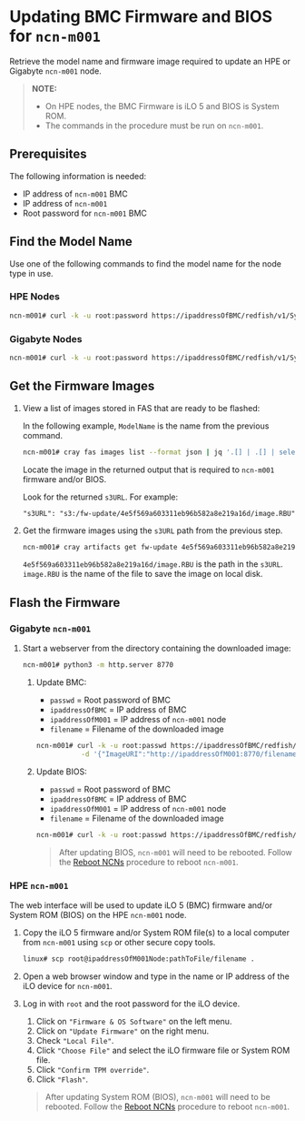 # Updating BMC Firmware and BIOS for `ncn-m001`

Retrieve the model name and firmware image required to update an HPE or Gigabyte `ncn-m001` node.

> **NOTE:** 
> * On HPE nodes, the BMC Firmware is iLO 5 and BIOS is System ROM.
> * The commands in the procedure must be run on `ncn-m001`.

## Prerequisites

The following information is needed:

* IP address of `ncn-m001` BMC
* IP address of `ncn-m001`
* Root password for `ncn-m001` BMC

## Find the Model Name

Use one of the following commands to find the model name for the node type in use.

### HPE Nodes

  ```bash
  ncn-m001# curl -k -u root:password https://ipaddressOfBMC/redfish/v1/Systems/1 | jq .Model
  ```

### Gigabyte Nodes

  ```bash
  ncn-m001# curl -k -u root:password https://ipaddressOfBMC/redfish/v1/Systems/Self | jq .Model
  ```

## Get the Firmware Images

1. View a list of images stored in FAS that are ready to be flashed:
    
    In the following example, `ModelName` is the name from the previous command.

    ```bash
    ncn-m001# cray fas images list --format json | jq '.[] | .[] | select(.models | index("ModelName"))'
    ```

    Locate the image in the returned output that is required to `ncn-m001` firmware and/or BIOS.

    Look for the returned `s3URL`. For example:

    `"s3URL": "s3:/fw-update/4e5f569a603311eb96b582a8e219a16d/image.RBU"`

1. Get the firmware images using the `s3URL` path from the previous step.

    ```bash
    ncn-m001# cray artifacts get fw-update 4e5f569a603311eb96b582a8e219a16d/image.RBU image.RBU
    ```

    `4e5f569a603311eb96b582a8e219a16d/image.RBU` is the path in the `s3URL`.
    `image.RBU` is the name of the file to save the image on local disk.

## Flash the Firmware

### Gigabyte `ncn-m001`

1. Start a webserver from the directory containing the downloaded image:

    ```bash
    ncn-m001# python3 -m http.server 8770
    ```

    1. Update BMC:

       * `passwd` = Root password of BMC
       * `ipaddressOfBMC` = IP address of BMC
       * `ipaddressOfM001` = IP address of `ncn-m001` node
       * `filename` = Filename of the downloaded image

       ```bash
       ncn-m001# curl -k -u root:passwd https://ipaddressOfBMC/redfish/v1/UpdateService/Actions/SimpleUpdate \
                  -d '{"ImageURI":"http://ipaddressOfM001:8770/filename", "TransferProtocol":"HTTP", "UpdateComponent":"BMC"}'
       ```

    2. Update BIOS:

       * `passwd` = Root password of BMC
       * `ipaddressOfBMC` = IP address of BMC
       * `ipaddressOfM001` = IP address of `ncn-m001` node
       * `filename` = Filename of the downloaded image

       ```bash
       ncn-m001# curl -k -u root:passwd https://ipaddressOfBMC/redfish/v1/UpdateService/Actions/SimpleUpdate -d '{"ImageURI":"http://ipaddressOfM001:8770/filename", "TransferProtocol":"HTTP", "UpdateComponent":"BIOS"}'
       ```

       > After updating BIOS, `ncn-m001` will need to be rebooted. Follow the [Reboot NCNs](../node_management/Reboot_NCNs.md) procedure to reboot `ncn-m001`.

### HPE `ncn-m001`

The web interface will be used to update iLO 5 (BMC) firmware and/or System ROM (BIOS) on the HPE `ncn-m001` node.

1. Copy the iLO 5 firmware and/or System ROM file(s) to a local computer from `ncn-m001` using `scp` or other secure copy tools.

    ```bash
    linux# scp root@ipaddressOfM001Node:pathToFile/filename .
    ```

1. Open a web browser window and type in the name or IP address of the iLO device for `ncn-m001`.

1. Log in with `root` and the root password for the iLO device.

    1. Click on `"Firmware & OS Software"` on the left menu.
    1. Click on `"Update Firmware"` on the right menu.
    1. Check `"Local File"`.
    1. Click `"Choose File"` and select the iLO firmware file or System ROM file.
    1. Click `"Confirm TPM override"`.
    1. Click `"Flash"`.

    > After updating System ROM (BIOS), `ncn-m001` will need to be rebooted. Follow the [Reboot NCNs](../node_management/Reboot_NCNs.md) procedure to reboot `ncn-m001`.